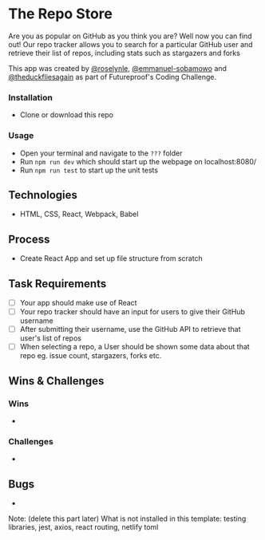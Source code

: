# The Repo Store

Are you as popular on GitHub as you think you are? Well now you can find out! Our repo tracker allows you to search for a particular GitHub user and retrieve their list of repos, including stats such as stargazers and forks

This app was created by [@roselynle](https://github.com/roselynle), [@emmanuel-sobamowo](https://github.com/emmanuel-sobamowo) and [@theduckfliesagain](https://github.com/theduckfliesagain) as part of Futureproof's Coding Challenge.

### Installation

-   Clone or download this repo 

### Usage

-   Open your terminal and navigate to the `???` folder
-   Run `npm run dev` which should start up the webpage on localhost:8080/
-   Run `npm run test` to start up the unit tests

## Technologies

-   HTML, CSS, React, Webpack, Babel

## Process

-   Create React App and set up file structure from scratch

## Task Requirements

-   [ ] Your app should make use of React
-   [ ] Your repo tracker should have an input for users to give their GitHub username
-   [ ] After submitting their username, use the GitHub API to retrieve that user's list of repos
-   [ ] When selecting a repo, a User should be shown some data about that repo eg. issue count, stargazers, forks etc.

## Wins & Challenges

### Wins

-   

### Challenges

-  

## Bugs

-   

Note: (delete this part later)
What is not installed in this template: testing libraries, jest, axios, react routing, netlify toml